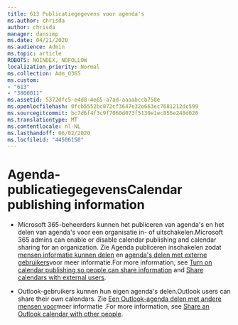 ```yaml
---
title: 613 Publicatiegegevens voor agenda's
ms.author: chrisda
author: chrisda
manager: dansimp
ms.date: 04/21/2020
ms.audience: Admin
ms.topic: article
ROBOTS: NOINDEX, NOFOLLOW
localization_priority: Normal
ms.collection: Adm_O365
ms.custom:
- "613"
- "3800011"
ms.assetid: 5372dfc5-e4d8-4e65-a7ad-aaaabccb758e
ms.openlocfilehash: 0fcb5552bc072cf3647e32e663ec7681212dc599
ms.sourcegitcommit: bc7d6f4f3c9f7060d073f5130e1ec856e248d020
ms.translationtype: MT
ms.contentlocale: nl-NL
ms.lasthandoff: 06/02/2020
ms.locfileid: "44506150"
---
```

# <a name="calendar-publishing-information"></a><span data-ttu-id="35537-102">Agenda-publicatiegegevens</span><span class="sxs-lookup"><span data-stu-id="35537-102">Calendar publishing information</span></span>

- <span data-ttu-id="35537-103">Microsoft 365-beheerders kunnen het publiceren van agenda's en het delen van agenda's voor een organisatie in- of uitschakelen.</span><span class="sxs-lookup"><span data-stu-id="35537-103">Microsoft 365 admins can enable or disable calendar publishing and calendar sharing for an organization.</span></span> <span data-ttu-id="35537-104">Zie Agenda publiceren inschakelen zodat [mensen informatie kunnen delen](https://support.office.com/article/EB432E21-AAF0-466B-BF85-CEFEC0C7C4FC) en [agenda's delen met externe gebruikers](https://docs.microsoft.com/microsoft-365/admin/manage/share-calendars-with-external-users)voor meer informatie.</span><span class="sxs-lookup"><span data-stu-id="35537-104">For more information, see [Turn on calendar publishing so people can share information](https://support.office.com/article/EB432E21-AAF0-466B-BF85-CEFEC0C7C4FC) and [Share calendars with external users](https://docs.microsoft.com/microsoft-365/admin/manage/share-calendars-with-external-users).</span></span>

- <span data-ttu-id="35537-105">Outlook-gebruikers kunnen hun eigen agenda's delen.</span><span class="sxs-lookup"><span data-stu-id="35537-105">Outlook users can share their own calendars.</span></span> <span data-ttu-id="35537-106">Zie [Een Outlook-agenda delen met andere mensen voor](https://support.office.com/article/353ed2c1-3ec5-449d-8c73-6931a0adab88)meer informatie .</span><span class="sxs-lookup"><span data-stu-id="35537-106">For more information, see [Share an Outlook calendar with other people](https://support.office.com/article/353ed2c1-3ec5-449d-8c73-6931a0adab88).</span></span>
